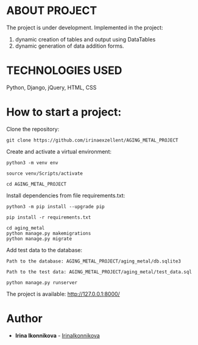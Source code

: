 # ABOUT PROJECT

The project is under development.
Implemented in the project: 
1. dynamic creation of tables and output using DataTables
2. dynamic generation of data addition forms.

# TECHNOLOGIES USED

Python, Django, jQuery, HTML, CSS

# How to start a project:

Clone the repository:

```
git clone https://github.com/irinaexzellent/AGING_METAL_PROJECT
```

Create and activate a virtual environment:

```
python3 -m venv env
```
```
source venv/Scripts/activate
```

```
cd AGING_METAL_PROJECT
```

Install dependencies from file requirements.txt:
```
python3 -m pip install --upgrade pip
```
```
pip install -r requirements.txt
```

```
cd aging_metal
python manage.py makemigrations
python manage.py migrate
```
Add test data to the database:
```
Path to the database: AGING_METAL_PROJECT/aging_metal/db.sqlite3
```
```
Path to the test data: AGING_METAL_PROJECT/aging_metal/test_data.sql
```
```
python manage.py runserver
```
The project is available: http://127.0.0.1:8000/

# Author

* **Irina Ikonnikova** -  [IrinaIkonnikova](https://github.com/irinaexzellent)
